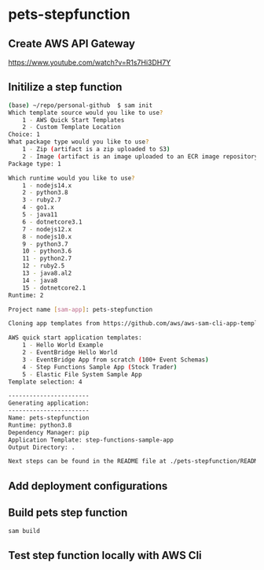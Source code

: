 # pets-stepfunction


## Create AWS API Gateway
https://www.youtube.com/watch?v=R1s7Hi3DH7Y

## Initilize a step function
```bash
(base) ~/repo/personal-github  $ sam init
Which template source would you like to use?
	1 - AWS Quick Start Templates
	2 - Custom Template Location
Choice: 1
What package type would you like to use?
	1 - Zip (artifact is a zip uploaded to S3)
	2 - Image (artifact is an image uploaded to an ECR image repository)
Package type: 1

Which runtime would you like to use?
	1 - nodejs14.x
	2 - python3.8
	3 - ruby2.7
	4 - go1.x
	5 - java11
	6 - dotnetcore3.1
	7 - nodejs12.x
	8 - nodejs10.x
	9 - python3.7
	10 - python3.6
	11 - python2.7
	12 - ruby2.5
	13 - java8.al2
	14 - java8
	15 - dotnetcore2.1
Runtime: 2

Project name [sam-app]: pets-stepfunction

Cloning app templates from https://github.com/aws/aws-sam-cli-app-templates

AWS quick start application templates:
	1 - Hello World Example
	2 - EventBridge Hello World
	3 - EventBridge App from scratch (100+ Event Schemas)
	4 - Step Functions Sample App (Stock Trader)
	5 - Elastic File System Sample App
Template selection: 4

-----------------------
Generating application:
-----------------------
Name: pets-stepfunction
Runtime: python3.8
Dependency Manager: pip
Application Template: step-functions-sample-app
Output Directory: .

Next steps can be found in the README file at ./pets-stepfunction/README.md
```

## Add deployment configurations


## Build pets step function 

```bash
sam build 
```

## Test step function locally with AWS Cli

